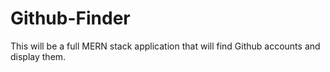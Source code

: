 # Github-Finder
This will be a full MERN stack application that will find Github accounts and display them.
